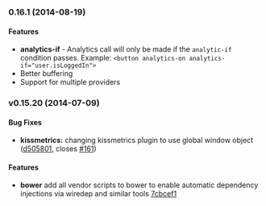 <a name="0.16.1"></a>
### 0.16.1 (2014-08-19)

#### Features
* **analytics-if** - Analytics call will only be made if the `analytic-if` condition passes. Example: `<button analytics-on analytics-if="user.isLoggedIn">` 
* Better buffering
* Support for multiple providers

<a name="v0.15.20"></a>
### v0.15.20 (2014-07-09)

#### Bug Fixes

* **kissmetrics:** changing kissmetrics plugin to use global window object ([d505801](https://github.com/luisfarzati/angulartics/commit/d50580181c5cbb752c2bcb1d8334c65452aac9a2), closes [#161](https://github.com/luisfarzati/angulartics/issues/161))

#### Features

* **bower** add all vendor scripts to bower to enable automatic dependency injections via wiredep and similar tools [7cbcef1](https://github.com/luisfarzati/angulartics/commit/0108263228fe24c294c5cd120122bb6570a090a2)
